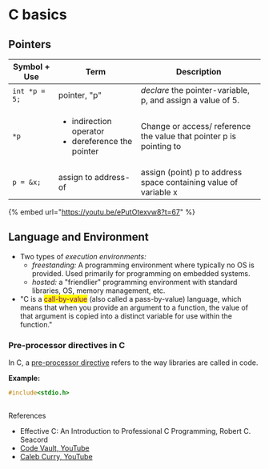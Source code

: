 # C basics

## Pointers

| Symbol + Use  | Term                                                                       | Description                                                         |
| ------------- | -------------------------------------------------------------------------- | ------------------------------------------------------------------- |
| `int *p = 5;` | pointer, "p"                                                               | _declare_ the pointer-variable, p, and assign a value of 5.         |
| `*p`          | <ul><li>indirection operator</li><li>dereference the pointer<br></li></ul> | Change or access/ reference the value that pointer p is pointing to |
| `p = &x;`     | assign to address-of                                                       | assign (point) p to address space containing value of variable x    |

{% embed url="https://youtu.be/ePutOtexvw8?t=67" %}

## Language and Environment

* Two types of _execution environments:_&#x20;
  * _freestanding:_ A programming environment where typically no OS is provided. Used primarily for programming on embedded systems.&#x20;
  * _hosted:_ a "friendlier" programming environment with standard libraries, OS, memory management, etc.&#x20;
* "C is a <mark style="color:purple;">call-by-value</mark> (also called a pass-by-value) language, which means that when you provide an argument to a function, the value of that argument is copied into a distinct variable for use within the function."

### Pre-processor directives in C

In C, a [pre-processor directive](https://en.wikipedia.org/wiki/Preprocessor#C\_preprocessor) refers to the way libraries are called in code.&#x20;

**Example:**&#x20;

```c
#include<stdio.h>
```

##

References

* Effective C: An Introduction to Professional C Programming, Robert C. Seacord
* [Code Vault, YouTube](https://www.youtube.com/c/CodeVault/videos)
* [Caleb Curry, YouTube](https://youtube.com/playlist?list=PL\_c9BZzLwBRKKqOc9TJz1pP0ASrxLMtp2)
